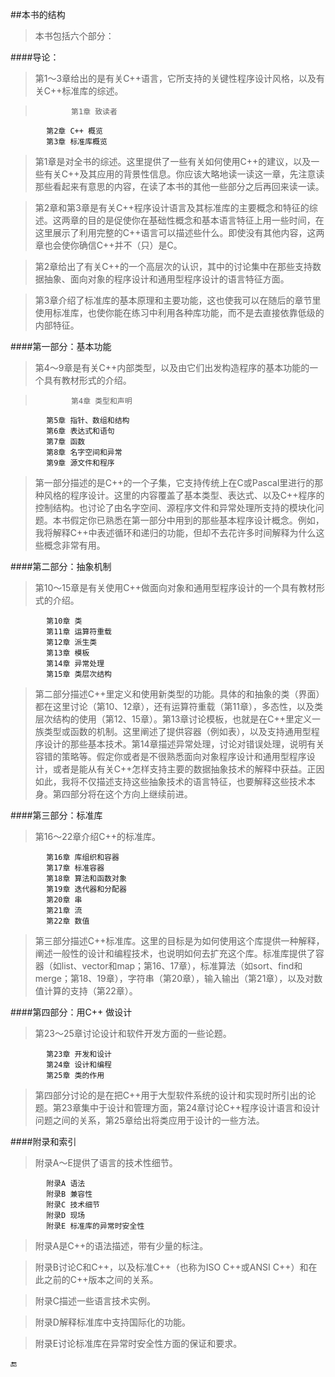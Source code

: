 ##本书的结构

>本书包括六个部分：

####导论：
>第1～3章给出的是有关C++语言，它所支持的关键性程序设计风格，以及有关C++标准库的综述。

>             第1章 致读者
            第2章 C++ 概览
            第3章 标准库概览
            
>第1章是对全书的综述。这里提供了一些有关如何使用C++的建议，以及一些有关C++及其应用的背景性信息。你应该大略地读一读这一章，先注意读那些看起来有意思的内容，在读了本书的其他一些部分之后再回来读一读。

>第2章和第3章是有关C++程序设计语言及其标准库的主要概念和特征的综述。这两章的目的是促使你在基础性概念和基本语言特征上用一些时间，在这里展示了利用完整的C++语言可以描述些什么。即使没有其他内容，这两章也会使你确信C++并不（只）是C。

>第2章给出了有关C++的一个高层次的认识，其中的讨论集中在那些支持数据抽象、面向对象的程序设计和通用型程序设计的语言特征方面。

>第3章介绍了标准库的基本原理和主要功能，这也使我可以在随后的章节里使用标准库，也使你能在练习中利用各种库功能，而不是去直接依靠低级的内部特征。

####第一部分：基本功能
>第4～9章是有关C++内部类型，以及由它们出发构造程序的基本功能的一个具有教材形式的介绍。

>             第4章 类型和声明
            第5章 指针、数组和结构
            第6章 表达式和语句
            第7章 函数
            第8章 名字空间和异常
            第9章 源文件和程序
            
>第一部分描述的是C++的一个子集，它支持传统上在C或Pascal里进行的那种风格的程序设计。这里的内容覆盖了基本类型、表达式、以及C++程序的控制结构。也讨论了由名字空间、源程序文件和异常处理所支持的模块化问题。本书假定你已熟悉在第一部分中用到的那些基本程序设计概念。例如，我将解释C++中表述循环和递归的功能，但却不去花许多时间解释为什么这些概念非常有用。

####第二部分：抽象机制
>第10～15章是有关使用C++做面向对象和通用型程序设计的一个具有教材形式的介绍。

            第10章 类
            第11章 运算符重载
            第12章 派生类
            第13章 模板
            第14章 异常处理
            第15章 类层次结构
            
>第二部分描述C++里定义和使用新类型的功能。具体的和抽象的类（界面）都在这里讨论（第10、12章），还有运算符重载（第11章），多态性，以及类层次结构的使用（第12、15章）。第13章讨论模板，也就是在C++里定义一族类型或函数的机制。这里阐述了提供容器（例如表），以及支持通用型程序设计的那些基本技术。第14章描述异常处理，讨论对错误处理，说明有关容错的策略等。假定你或者是不很熟悉面向对象程序设计和通用型程序设计，或者是能从有关C++怎样支持主要的数据抽象技术的解释中获益。正因如此，我将不仅描述支持这些抽象技术的语言特征，也要解释这些技术本身。第四部分将在这个方向上继续前进。

####第三部分：标准库
>第16～22章介绍C++的标准库。

            第16章 库组织和容器
            第17章 标准容器
            第18章 算法和函数对象
            第19章 迭代器和分配器
            第20章 串
            第21章 流
            第22章 数值
            
>第三部分描述C++标准库。这里的目标是为如何使用这个库提供一种解释，阐述一般性的设计和编程技术，也说明如何去扩充这个库。标准库提供了容器（如list、vector和map；第16、17章），标准算法（如sort、find和merge；第18、19章），字符串（第20章），输入输出（第21章），以及对数值计算的支持（第22章）。

####第四部分：用C++ 做设计
>第23～25章讨论设计和软件开发方面的一些论题。

            第23章 开发和设计
            第24章 设计和编程
            第25章 类的作用
            
>第四部分讨论的是在把C++用于大型软件系统的设计和实现时所引出的论题。第23章集中于设计和管理方面，第24章讨论C++程序设计语言和设计问题之间的关系，第25章给出将类应用于设计的一些方法。

####附录和索引
>附录A～E提供了语言的技术性细节。

            附录A 语法
            附录B 兼容性
            附录C 技术细节
            附录D 现场
            附录E 标准库的异常时安全性
            
>附录A是C++的语法描述，带有少量的标注。

>附录B讨论C和C++，以及标准C++（也称为ISO C++或ANSI C++）和在此之前的C++版本之间的关系。

>附录C描述一些语言技术实例。

>附录D解释标准库中支持国际化的功能。

>附录E讨论标准库在异常时安全性方面的保证和要求。
    
    
🔚